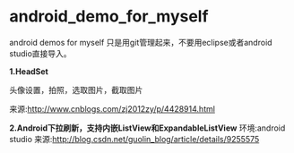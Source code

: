 # android_demo_for_myself
android demos for myself
只是用git管理起来，不要用eclipse或者android studio直接导入。

**1.HeadSet**

头像设置，拍照，选取图片，截取图片

来源:<http://www.cnblogs.com/zj2012zy/p/4428914.html>

**2.Android下拉刷新，支持内嵌ListView和ExpandableListView**
环境:android studio
来源:<http://blog.csdn.net/guolin_blog/article/details/9255575>